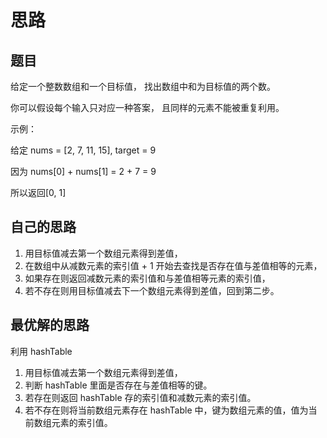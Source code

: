 # 思路

## 题目

给定一个整数数组和一个目标值， 找出数组中和为目标值的两个数。

你可以假设每个输入只对应一种答案， 且同样的元素不能被重复利用。

示例：

给定 nums = [2, 7, 11, 15], target = 9

因为 nums[0] + nums[1] = 2 + 7 = 9

所以返回[0, 1]

## 自己的思路

1.  用目标值减去第一个数组元素得到差值，
2.  在数组中从减数元素的索引值 + 1 开始去查找是否存在值与差值相等的元素，
3.  如果存在则返回减数元素的索引值和与差值相等元素的索引值，
4.  若不存在则用目标值减去下一个数组元素得到差值，回到第二步。

## 最优解的思路

利用 hashTable

1.  用目标值减去第一个数组元素得到差值，
2.  判断 hashTable 里面是否存在与差值相等的键。
3.  若存在则返回 hashTable 存的索引值和减数元素的索引值。
4.  若不存在则将当前数组元素存在 hashTable 中，键为数组元素的值，值为当前数组元素的索引值。
